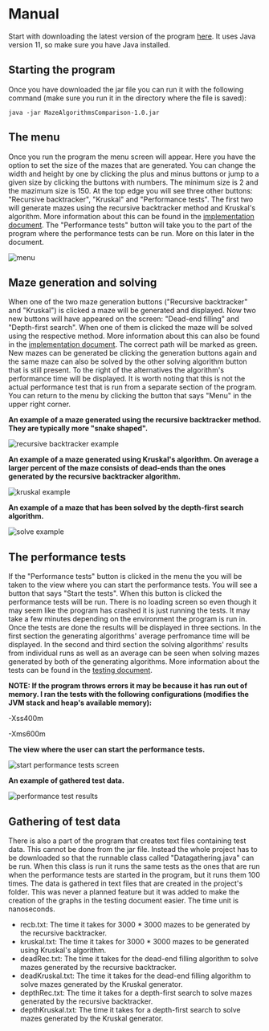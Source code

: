 # Manual

Start with downloading the latest version of the program [here](https://github.com/H4m5t3r/Comparison-of-maze-solving-algorithms/releases/tag/mazealgorithms). It uses Java version 11, so make sure you have Java installed.

## Starting the program
Once you have downloaded the jar file you can run it with the following command (make sure you run it in the directory where the file is saved):
```
java -jar MazeAlgorithmsComparison-1.0.jar
```

## The menu
Once you run the program the menu screen will appear. Here you have the option to set the size of the mazes that are generated. You can change the width and height by one by clicking the plus and minus buttons or jump to a given size by clicking the buttons with numbers. The minimum size is 2 and the mazimum size is 150. At the top edge you will see three other buttons: "Recursive backtracker", "Kruskal" and "Performance tests". The first two will generate mazes using the recursive backtracker method and Kruskal's algorithm. More information about this can be found in the [implementation document](https://github.com/H4m5t3r/Comparison-of-maze-solving-algorithms/blob/master/Documentation/Implementation%20document.md#maze-generating-algorithms). The "Performance tests" button will take you to the part of the program where the performance tests can be run. More on this later in the document.

![menu](https://raw.githubusercontent.com/H4m5t3r/Comparison-of-maze-solving-algorithms/master/Documentation/Pictures/menu.jpg)

## Maze generation and solving
When one of the two maze generation buttons ("Recursive backtracker" and "Kruskal") is clicked a maze will be generated and displayed. Now two new buttons will have appeared on the screen: "Dead-end filling" and "Depth-first search". When one of them is clicked the maze will be solved using the respective method. More information about this can also be found in the [implementation document](https://github.com/H4m5t3r/Comparison-of-maze-solving-algorithms/blob/master/Documentation/Implementation%20document.md#maze-solving-algorithms). The correct path will be marked as green. New mazes can be generated be clicking the generation buttons again and the same maze can also be solved by the other solving algorithm button that is still present. To the right of the alternatives the algorithm's performance time will be displayed. It is worth noting that this is not the actual performance test that is run from a separate section of the program. You can return to the menu by clicking the button that says "Menu" in the upper right corner.

**An example of a maze generated using the recursive backtracker method. They are typically more "snake shaped".**

![recursive backtracker example](https://raw.githubusercontent.com/H4m5t3r/Comparison-of-maze-solving-algorithms/master/Documentation/Pictures/recb_example.jpg)

**An example of a maze generated using Kruskal's algorithm. On average a larger percent of the maze consists of dead-ends than the ones generated by the recursive backtracker algorithm.**

![kruskal example](https://raw.githubusercontent.com/H4m5t3r/Comparison-of-maze-solving-algorithms/master/Documentation/Pictures/kruskal_example.jpg)

**An example of a maze that has been solved by the depth-first search algorithm.**

![solve example](https://raw.githubusercontent.com/H4m5t3r/Comparison-of-maze-solving-algorithms/master/Documentation/Pictures/solve_example.jpg)

## The performance tests
If the "Performance tests" button is clicked in the menu the you will be taken to the view where you can start the performance tests. You will see a button that says "Start the tests". When this button is clicked the performance tests will be run. There is no loading screen so even though it may seem like the program has crashed it is just running the tests. It may take a few minutes depending on the environment the program is run in. Once the tests are done the results will be displayed in three sections. In the first section the generating algorithms' average perfromance time will be displayed. In the second and third section the solving algorithms' results from individual runs as well as an average can be seen when solving mazes generated by both of the generating algorithms. More information about the tests can be found in the [testing document](https://github.com/H4m5t3r/Comparison-of-maze-solving-algorithms/blob/master/Documentation/Testing%20document.md#performance-tests).

**NOTE: If the program throws errors it may be because it has run out of memory. I ran the tests with the following configurations (modifies the JVM stack and heap's available memory):**

-Xss400m

-Xms600m

**The view where the user can start the performance tests.**

![start performance tests screen](https://raw.githubusercontent.com/H4m5t3r/Comparison-of-maze-solving-algorithms/master/Documentation/Pictures/start_tests_screen.jpg)

**An example of gathered test data.**

![performance test results](https://raw.githubusercontent.com/H4m5t3r/Comparison-of-maze-solving-algorithms/master/Documentation/Pictures/test_results.jpg)

## Gathering of test data
There is also a part of the program that creates text files containing test data. This cannot be done from the jar file. Instead the whole project has to be downloaded so that the runnable class called "Datagathering.java" can be run. When this class is run it runs the same tests as the ones that are run when the performance tests are started in the program, but it runs them 100 times. The data is gathered in text files that are created in the project's folder. This was never a planned feature but it was added to make the creation of the graphs in the testing document easier. The time unit is nanoseconds.

* recb.txt: The time it takes for 3000 * 3000 mazes to be generated by the recursive backtracker.
* kruskal.txt: The time it takes for 3000 * 3000 mazes to be generated using Kruskal's algorithm.
* deadRec.txt: The time it takes for the dead-end filling algorithm to solve mazes generated by the recursive backtracker.
* deadKruskal.txt: The time it takes for the dead-end filling algorithm to solve mazes generated by the Kruskal generator.
* depthRec.txt: The time it takes for a depth-first search to solve mazes generated by the recursive backtracker.
* depthKruskal.txt: The time it takes for a depth-first search to solve mazes generated by the Kruskal generator.